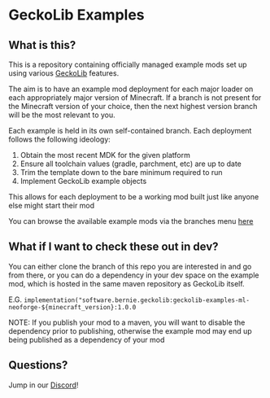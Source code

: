 # GeckoLib Examples
## What is this?
This is a repository containing officially managed example mods set up using various [GeckoLib](https://github.com/bernie-g/geckolib) features.

The aim is to have an example mod deployment for each major loader on each appropriately major version of Minecraft.
If a branch is not present for the Minecraft version of your choice, then the next highest version branch will be the most relevant to you.

Each example is held in its own self-contained branch. Each deployment follows the following ideology:
1. Obtain the most recent MDK for the given platform
2. Ensure all toolchain values (gradle, parchment, etc) are up to date
3. Trim the template down to the bare minimum required to run
4. Implement GeckoLib example objects

This allows for each deployment to be a working mod built just like anyone else might start their mod

You can browse the available example mods via the branches menu [here](https://github.com/bernie-g/geckolib-examples/branches/all)

## What if I want to check these out in dev?
You can either clone the branch of this repo you are interested in and go from there, or you can do a dependency in your dev space
on the example mod, which is hosted in the same maven repository as GeckoLib itself.

E.G. `implementation("software.bernie.geckolib:geckolib-examples-ml-neoforge-${minecraft_version}:1.0.0`

NOTE: If you publish your mod to a maven, you will want to disable the dependency prior to publishing, otherwise the example mod may end up being published as a dependency of your mod

## Questions?
Jump in our [Discord](https://discord.gg/pPEqBgJtZW)!
